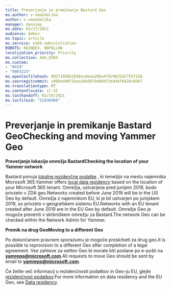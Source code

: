 ```yaml
---
title: Preverjanje in premikanje Bastard Geo
ms.author: v-smandalika
author: v-smandalika
manager: dansimp
ms.date: 03/17/2021
audience: Admin
ms.topic: article
ms.service: o365-administration
ROBOTS: NOINDEX, NOFOLLOW
localization_priority: Priority
ms.collection: Adm_O365
ms.custom:
- "8419"
- "9003223"
ms.openlocfilehash: 89271956b1858ac0eaa20be4f929625d2755f158
ms.sourcegitcommit: c08bed4071baa3bb5879496df3ed44fb828c8367
ms.translationtype: MT
ms.contentlocale: sl-SI
ms.lasthandoff: 03/19/2021
ms.locfileid: "51036988"
---
```

# <a name="checking-and-moving-yammer-geo"></a><span data-ttu-id="468f2-102">Preverjanje in premikanje Bastard Geo</span><span class="sxs-lookup"><span data-stu-id="468f2-102">Checking and moving Yammer Geo</span></span>

<span data-ttu-id="468f2-103">**Preverjanje lokacije omrežja Bastard**</span><span class="sxs-lookup"><span data-stu-id="468f2-103">**Checking the location of your Yammer network**</span></span>

<span data-ttu-id="468f2-104">Bastard ponuja [lokalne rezidenčne podatke](https://docs.microsoft.com/yammer/manage-security-and-compliance/data-residency) , ki temeljijo na mestu najemnika Microsoft 365.</span><span class="sxs-lookup"><span data-stu-id="468f2-104">Yammer offers [local data residency](https://docs.microsoft.com/yammer/manage-security-and-compliance/data-residency) based on the location of your Microsoft 365 tenant.</span></span> <span data-ttu-id="468f2-105">Omrežja, ustvarjena pred junijem 2019, bodo privzeto v ZDA geo.</span><span class="sxs-lookup"><span data-stu-id="468f2-105">Networks created before June 2019 will be in the US Geo by default.</span></span> <span data-ttu-id="468f2-106">Omrežja z najemnikom EU, ki je bil ustvarjen po junijskem 2019, so privzeto v geografskem sistemu EU.</span><span class="sxs-lookup"><span data-stu-id="468f2-106">Networks with an EU tenant created after June 2019 are in the EU Geo by default.</span></span> <span data-ttu-id="468f2-107">Omrežje Geo je mogoče preveriti v skrbniškem omrežju za Bastard.</span><span class="sxs-lookup"><span data-stu-id="468f2-107">The network Geo can be checked within the Network Admin for Yammer.</span></span>

<span data-ttu-id="468f2-108">**Premik na drug Geo**</span><span class="sxs-lookup"><span data-stu-id="468f2-108">**Moving to a different Geo**</span></span>

<span data-ttu-id="468f2-109">Po dokončanem pravnem sporazumu je mogoče preskrbeti za drug geo.</span><span class="sxs-lookup"><span data-stu-id="468f2-109">It is possible to reprovision to a different Geo after completion of a legal agreement.</span></span> <span data-ttu-id="468f2-110">Vse zahteve za selitev Geo bi morale biti poslane po e-pošti na **yamrepo@microsoft.com**.</span><span class="sxs-lookup"><span data-stu-id="468f2-110">All requests to move Geo should be sent by email to **yamrepo@microsoft.com**.</span></span>

<span data-ttu-id="468f2-111">Če želite več informacij o rezidenčnosti podatkov in Geo-ju EU, glejte [rezidenčnost podatkov](https://docs.microsoft.com/yammer/manage-security-and-compliance/data-residency).</span><span class="sxs-lookup"><span data-stu-id="468f2-111">For more information on data residency and the EU Geo, see [Data residency](https://docs.microsoft.com/yammer/manage-security-and-compliance/data-residency).</span></span>
